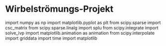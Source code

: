 # Wirbelströmungs-Projekt

import numpy as np
import matplotlib.pyplot as plt
from scipy.sparse import csc_matrix
from scipy.sparse.linalg import splu
from scipy.integrate import solve_ivp
import matplotlib.animation as animation
from scipy.interpolate import griddata
import time
import matplotlib
